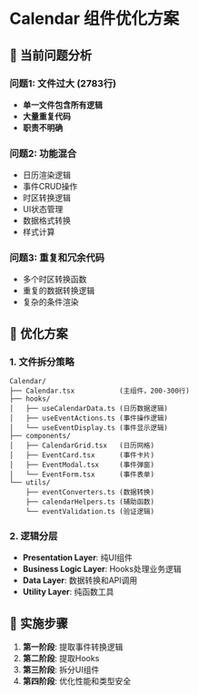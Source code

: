 # Calendar 组件优化方案

## 🚨 当前问题分析

### 问题1: 文件过大 (2783行)
- **单一文件包含所有逻辑**
- **大量重复代码**
- **职责不明确**

### 问题2: 功能混合
- 日历渲染逻辑
- 事件CRUD操作
- 时区转换逻辑
- UI状态管理
- 数据格式转换
- 样式计算

### 问题3: 重复和冗余代码
- 多个时区转换函数
- 重复的数据转换逻辑
- 复杂的条件渲染

## 🎯 优化方案

### 1. 文件拆分策略
```
Calendar/
├── Calendar.tsx           (主组件，200-300行)
├── hooks/
│   ├── useCalendarData.ts (日历数据逻辑)
│   ├── useEventActions.ts (事件操作逻辑)
│   └── useEventDisplay.ts (事件显示逻辑)
├── components/
│   ├── CalendarGrid.tsx   (日历网格)
│   ├── EventCard.tsx      (事件卡片)
│   ├── EventModal.tsx     (事件弹窗)
│   └── EventForm.tsx      (事件表单)
└── utils/
    ├── eventConverters.ts (数据转换)
    ├── calendarHelpers.ts (辅助函数)
    └── eventValidation.ts (验证逻辑)
```

### 2. 逻辑分层
- **Presentation Layer**: 纯UI组件
- **Business Logic Layer**: Hooks处理业务逻辑
- **Data Layer**: 数据转换和API调用
- **Utility Layer**: 纯函数工具

## 🚀 实施步骤

1. **第一阶段**: 提取事件转换逻辑
2. **第二阶段**: 提取Hooks
3. **第三阶段**: 拆分UI组件
4. **第四阶段**: 优化性能和类型安全
